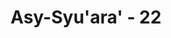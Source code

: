 ---
title: "Asy-Syu'ara' - 22"
no: 22
arabic_no: ٢٢
ayah: وَتِلْكَ نِعْمَةٌ تَمُنُّهَا عَلَيَّ اَنْ عَبَّدْتَّ بَنِيْٓ اِسْرَاۤءِيْلَ ۗ
translation: "Dan itulah kebaikan yang telah engkau berikan kepadaku, (sementara) itu engkau telah memperbudak Bani Israil.”"
tafsir: "Pada ayat-ayat ini, Allah menerangkan jawaban Musa atas cercaan dan penghinaan Fir'aun terhadapnya, setelah kekakuan pada lidahnya hilang. Musa menjelaskan bahwa pembunuhan yang dilakukannya terhadap tukang roti Fir'aun yang bertengkar dengan seorang dari Bani Israil adalah suatu ketidaksengajaan dan tidak direncanakan. Dia hanya ingin melerai dan memberi pelajaran kepada tukang roti itu agar tidak berlaku kasar dan menghina Bani Israil. Dia memang memukulnya tetapi tidak bermaksud untuk membunuh, karena tidak tahan melihat tukang roti itu begitu sombong dan menghina kaumnya, Bani Israil. Kalau itu dianggap kesalahan, maka Musa mengakui bahwa waktu itu dia betul-betul khilaf.\n\nSekarang dia sudah berubah, Musa telah menjadi rasul yang diberi tugas oleh Allah untuk mengajak Fir'aun dan kaumnya kepada kehidupan beragama yang benar. Musa juga diberi tugas untuk membebaskan Bani Israil dari perbudakan yang tidak benar, yaitu perbudakan manusia oleh manusia.\n\nJika Fir'aun menyebut-nyebut jasa baiknya yang telah mengasuh Musa dan mendidiknya di istana, hal itu disebabkan kebijaksanaan Fir'aun atas keinginan istrinya untuk menyelamatkannya ketika ia dibuang ibunya ke Sungai Nil. Keluarga Fir'aun kemudian mengambilnya dan memelihara serta membesarkannya. Di sisi lain, Fir'aun telah mengeksploitasi Bani Israil dengan memperlakukan mereka sebagai budak."
---